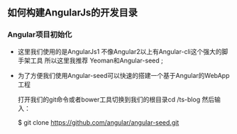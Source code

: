 ## 如何构建AngularJs的开发目录

### Angular项目初始化

* 这里我们使用的是AngularJs1 不像Angular2以上有Angular-cli这个强大的脚手架工具 所以这里我推荐 Yeoman和Angular-seed ;
* 为了方便我们使用Angular-seed可以快速的搭建一个基于Angular的WebApp工程

  打开我们的git命令或者bower工具切换到我们的根目录cd /ts-blog 然后输入：

  $ git clone https://github.com/angular/angular-seed.git



